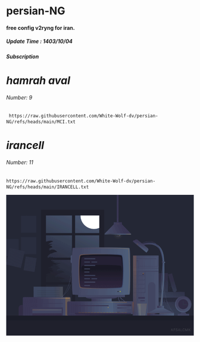 # persian-NG

#### free config v2ryng for iran.


<h5>Update Time : 1403/10/04 </h5>

##### Subscription

  # *****hamrah aval*****

<h6>Number: 9 </h6>

     https://raw.githubusercontent.com/White-Wolf-dv/persian-NG/refs/heads/main/MCI.txt

# *****irancell*****

<h6>Number: 11 </h6>

    https://raw.githubusercontent.com/White-Wolf-dv/persian-NG/refs/heads/main/IRANCELL.txt

<p align="center">
<img  src="https://github.com/White-Wolf-dv/White-Wolf-dv/blob/main/5.gif">
</p>
